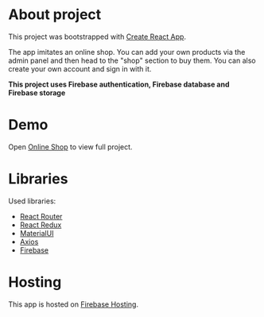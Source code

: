 # About project
This project was bootstrapped with [Create React App](https://github.com/facebook/create-react-app).

The app imitates an online shop. You can add your own products via the admin panel and then head to the "shop" section to buy them.
You can also create your own account and sign in with it.

**This project uses Firebase authentication, Firebase database and Firebase storage**

# Demo
Open [Online Shop](https://sklep-inz.web.app/) to view full project.

# Libraries
Used libraries: 
* [React Router](https://reactrouter.com/)
* [React Redux](https://react-redux.js.org/)
* [MaterialUI](https://material-ui.com/)
* [Axios](https://axios-http.com/)
* [Firebase](https://firebase.google.com/)

# Hosting
This app is hosted on [Firebase Hosting](https://firebase.google.com/docs/hosting).